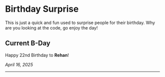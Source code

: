 # Birthday Surprise

This is just a quick and fun used to surprise people for their birthday. Why are you looking at the code, go enjoy the day!

## Current B-Day

Happy 22nd Birthday to **Rehan**!

*April 16, 2025*

---